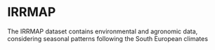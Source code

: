 # IRRMAP
The IRRMAP dataset contains environmental and agronomic data, considering seasonal patterns following the South European climates
